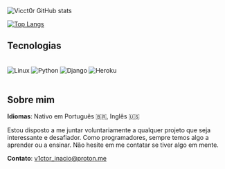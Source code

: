 ![Vicct0r GitHub stats](https://github-readme-stats.vercel.app/api?username=vicct0r&show_icons=true&theme=dark)

[![Top Langs](https://github-readme-stats.vercel.app/api/top-langs/?username=vicct0r&layout=donut)](https://github.com/anuraghazra/github-readme-stats)

## Tecnologias

<div style="display: inline_block"><br/>
    <img align="center" alt="Linux" src="https://img.shields.io/badge/Linux-FCC624?style=for-the-badge&logo=linux&logoColor=black">
    <img align="center" alt="Python" src="https://img.shields.io/badge/Python-3776AB?style=for-the-badge&logo=python&logoColor=white">
    <img align="center" alt="Django" src="https://img.shields.io/badge/Django-092E20?style=for-the-badge&logo=django&logoColor=white">
    <img align="center" alt="Heroku" src="https://img.shields.io/badge/Heroku-430098?style=for-the-badge&logo=heroku&logoColor=white">
</div><br/>

## Sobre mim

**Idiomas**: Nativo em Português 🇧🇷, Inglês 🇺🇸

Estou disposto a me juntar voluntariamente a qualquer projeto que seja interessante e desafiador. Como programadores, sempre temos algo a aprender ou a ensinar. Não hesite em me contatar se tiver algo em mente. 

**Contato**: [v1ctor_inacio@proton.me](mailto:v1ctor_inacio@proton.me)
